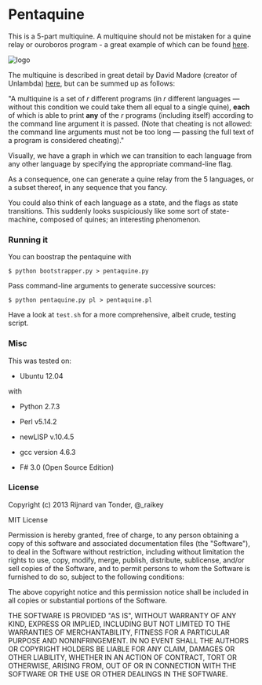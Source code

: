 Pentaquine
==========

This is a 5-part multiquine. A multiquine should not be mistaken for a quine relay or ouroboros program - a great example of which can be found [here](https://github.com/mame/quine-relay).

![logo](https://raw.github.com/rvantonder/pentaquine/master/pentaquine_diag.png)

The multiquine is described in great detail by David Madore (creator of Unlambda) [here](http://www.madore.org/~david/computers/quine.html), but can be summed up as follows:

"A multiquine is a set of *r* different programs (in *r* different languages — without this condition we could take them all equal to a single quine), **each** of which is able to print **any** of the *r* programs (including itself) according to the command line argument it is passed. (Note that cheating is not allowed: the command line arguments must not be too long — passing the full text of a program is considered cheating)."

Visually, we have a graph in which we can transition to each language from any other language by specifying the appropriate command-line flag.

As a consequence, one can generate a quine relay from the 5 languages, or a subset thereof, in any sequence that you fancy.

You could also think of each language as a state, and the flags as state transitions. This suddenly looks suspiciously like some sort of state-machine, composed of quines; an interesting phenomenon.

### Running it

You can boostrap the pentaquine with

    $ python bootstrapper.py > pentaquine.py

Pass command-line arguments to generate successive sources:

    $ python pentaquine.py pl > pentaquine.pl

Have a look at `test.sh` for a more comprehensive, albeit crude, testing script.

### Misc

This was tested on:

* Ubuntu 12.04

with

* Python 2.7.3

* Perl v5.14.2

* newLISP v.10.4.5

* gcc version 4.6.3

* F# 3.0 (Open Source Edition)

### License

Copyright (c) 2013 Rijnard van Tonder, @_raikey

MIT License

Permission is hereby granted, free of charge, to any person obtaining
a copy of this software and associated documentation files (the
"Software"), to deal in the Software without restriction, including
without limitation the rights to use, copy, modify, merge, publish,
distribute, sublicense, and/or sell copies of the Software, and to
permit persons to whom the Software is furnished to do so, subject to
the following conditions:

The above copyright notice and this permission notice shall be
included in all copies or substantial portions of the Software.

THE SOFTWARE IS PROVIDED "AS IS", WITHOUT WARRANTY OF ANY KIND,
EXPRESS OR IMPLIED, INCLUDING BUT NOT LIMITED TO THE WARRANTIES OF
MERCHANTABILITY, FITNESS FOR A PARTICULAR PURPOSE AND
NONINFRINGEMENT. IN NO EVENT SHALL THE AUTHORS OR COPYRIGHT HOLDERS BE
LIABLE FOR ANY CLAIM, DAMAGES OR OTHER LIABILITY, WHETHER IN AN ACTION
OF CONTRACT, TORT OR OTHERWISE, ARISING FROM, OUT OF OR IN CONNECTION
WITH THE SOFTWARE OR THE USE OR OTHER DEALINGS IN THE SOFTWARE.
